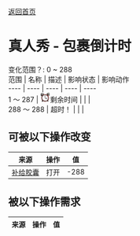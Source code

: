 [返回首页](index.md)  
# 真人秀 - 包裹倒计时  
变化范围？: 0 ~ 288  
范围  |  名称  |  描述  |  影响状态  |  影响动作  
----  |  ----  |  ----  |  ----  |  ----  
1 ～ 287  |  <img decoding="async" src="Sprite/AlarmClock.png" style="width:20px;">剩余时间  |    |    |    
288 ～ 288  |  超时！  |    |    |    
## 可被以下操作改变  
来源  |  操作  |  值  
----  |  ----  |  ----  
[补给胶囊](TV_SupplyCapsule.md)  |  打开  |  -288  
## 被以下操作需求  
来源  |  操作  |  值  
----  |  ----  |  ----  

